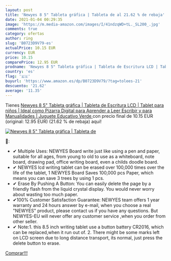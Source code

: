 ```yaml
---
layout: post
title: 'Newyes 8 5" Tableta gráfica | Tableta de al 21.62 % de rebaja'
date: 2021-01-04 00:29:35
image: 'https://m.media-amazon.com/images/I/41ndzqWD+tL._SL200_.jpg'
comments: true
category: ofertas
author: ring
slug: 'B0723D9V79-es'
actualPrice: 10.15 EUR
currency: EUR
price: 10.15
comparePrice: 12.95 EUR
prodname: 'Newyes 8 5" Tableta gráfica | Tableta de Escritura LCD | Tablet para niños | Ideal como Pizarra Digital para Aprender a Leer  Escribir y para Manualidades | Juguete Educativo  Verde '
country: 'es'
flag: '🇪🇸'
buyurl: 'https://www.amazon.es/dp/B0723D9V79/?tag=tolees-21'
descuento: '21.62'
average: '11.35'
---
```


Tienes [Newyes 8 5" Tableta gráfica | Tableta de Escritura LCD | Tablet para niños | Ideal como Pizarra Digital para Aprender a Leer  Escribir y para Manualidades | Juguete Educativo  Verde ](https://www.amazon.es/dp/B0723D9V79/?tag=tolees-21) con precio final de  10.15 EUR (original: 12.95 EUR) (21.62 %  de rebaja) aqui!

[![Newyes 8 5" Tableta gráfica | Tableta de](https://m.media-amazon.com/images/I/41ndzqWD+tL._SL200_.jpg)](https://www.amazon.es/dp/B0723D9V79/?tag=tolees-21)

🔎:

- ✔ Multiple Uses: NEWYES Board write just like using a pen and paper, suitable for all ages, from young to old to use as a whiteboard, note board, drawing pad, office writing board, even a childs doodle board.
- ✔ NEWYES lcd writing tablet can be erased over 100,000 times over the life of the tablet, 1 NEWYES Board Saves 100,000 pcs Paper, which means you can save 3 trees by using 1 pcs.
- ✔ Erase By Pushing A Button: You can easily delete the page by a friendly flash from the liquid crystal display. You would never worry about wasting too much paper.
- ✔100% Customer Satisfaction Guarantee: NEWYES team offers 1 year warranty and 24 hours answer by e-mail, when you choose a real "NEWYES" product, please contact us if you have any questions. But NEWYES-EU will never offer any customer service ,when you order from other seller.
- ✔ Note:1. this 8.5 inch writing tablet use a button battery CR2016, which can be replaced,when it run out of. 2. There might be some marks left on LCD screen due to long distance transport, its normal, just press the delete button to erase.

[Comprar!!!](https://www.amazon.es/dp/B0723D9V79/?tag=tolees-21)
